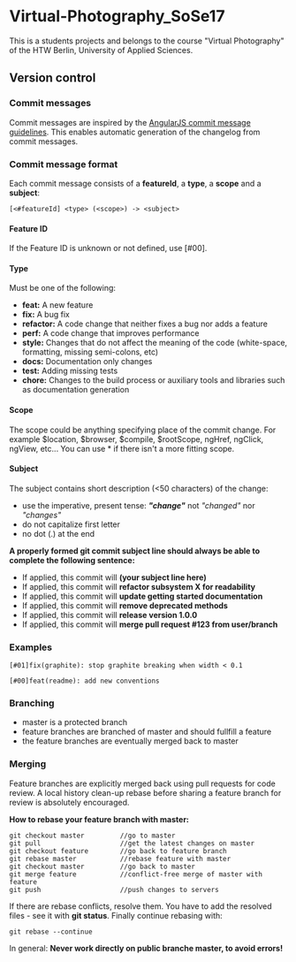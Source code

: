 # Virtual-Photography_SoSe17

This is a students projects and belongs to the course "Virtual Photography" of the HTW Berlin, University of Applied Sciences.

## Version control

### Commit messages
Commit messages are inspired by the [AngularJS commit message guidelines](https://docs.google.com/document/d/1QrDFcIiPjSLDn3EL15IJygNPiHORgU1_OOAqWjiDU5Y/edit).
This enables automatic generation of the changelog from commit messages.

### Commit message format
Each commit message consists of a **featureId**, a **type**, a **scope** and a **subject**:

```
[<#featureId] <type> (<scope>) -> <subject>
```

#### Feature ID

If the Feature ID is unknown or not defined, use [#00].

#### Type

Must be one of the following:

*   **feat:** A new feature
*   **fix:** A bug fix
*   **refactor:** A code change that neither fixes a bug nor adds a feature
*   **perf:** A code change that improves performance
*   **style:** Changes that do not affect the meaning of the code (white-space, formatting, missing semi-colons, etc)
*   **docs:** Documentation only changes
*   **test:** Adding missing tests
*   **chore:** Changes to the build process or auxiliary tools and libraries such as documentation generation

#### Scope

The scope could be anything specifying place of the commit change. For example $location, $browser, $compile, $rootScope, ngHref, ngClick, ngView, etc...
You can use * if there isn't a more fitting scope.

#### Subject

The subject contains short description (<50 characters) of the change:
* use the imperative, present tense: **_"change"_** not *_"changed"_* nor *_"changes"_*
* do not capitalize first letter
* no dot (.) at the end

**A properly formed git commit subject line should always be able to complete the following sentence:**
* If applied, this commit will **(your subject line here)**
* If applied, this commit will **refactor subsystem X for readability**
* If applied, this commit will **update getting started documentation**
* If applied, this commit will **remove deprecated methods**
* If applied, this commit will **release version 1.0.0**
* If applied, this commit will **merge pull request #123 from user/branch**

### Examples

```
[#01]fix(graphite): stop graphite breaking when width < 0.1

[#00]feat(readme): add new conventions
```

### Branching

* master is a protected branch 
* feature branches are branched of master and should fullfill a feature
* the feature branches are eventually merged back to master

### Merging

Feature branches are explicitly merged back using pull requests for code review. A local history clean-up rebase before sharing a feature branch for review is absolutely encouraged.

**How to rebase your feature branch with master:**

```
git checkout master         //go to master
git pull                    //get the latest changes on master
git checkout feature        //go back to feature branch
git rebase master           //rebase feature with master
git checkout master         //go back to master
git merge feature           //conflict-free merge of master with feature
git push                    //push changes to servers
```

If there are rebase conflicts, resolve them. You have to add the resolved files - see it with __git status__. Finally continue rebasing with:

```
git rebase --continue
```

In general: **Never work directly on public branche master, to avoid errors!**
